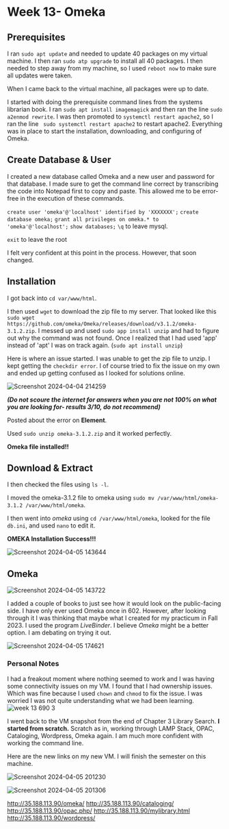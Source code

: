 # Week 13- Omeka

## Prerequisites

I ran `sudo apt update` and needed to update 40 packages on my virtual machine. 
I then ran `sudo atp upgrade` to install all 40 packages. 
I then needed to step away from my machine, so I used `reboot now` to make sure all updates were taken.

When I came back to the virtual machine, all packages were up to date. 

I started with doing the prerequisite command lines from the systems librarian book. I ran `sudo apt install imagemagick` and then ran the line `sudo a2enmod rewrite`. I was then promoted to `systemctl restart apache2`, so I ran the line `
sudo systemctl restart apache2` to restart apache2.  Everything was in place to start the installation, downloading, and configuring of Omeka. 

## Create Database & User

I created a new database called Omeka and a new user and password for that database. I made sure to get the command line correct by transcribing the code into Notepad first to copy and paste. This allowed me to be error-free in the execution of these commands. 

`create user 'omeka'@'localhost' identified by 'XXXXXXX';`
`create database omeka;`
`grant all privileges on omeka.* to 'omeka'@'localhost';`
`show databases;`
`\q` to leave mysql.

`exit` to leave the root

I felt very confident at this point in the process. However, that soon changed.

## Installation
I got back into `cd var/www/html`.

I then used `wget` to download the zip file to my server. That looked like this `sudo wget https://github.com/omeka/Omeka/releases/download/v3.1.2/omeka-3.1.2.zip`.
I messed up and used `sudo app install unzip` and had to figure out why the command was not found. Once I realized that I had used 'app' instead of 'apt' I was on track again.
(`sudo apt install unzip`)

Here is where an issue started. I was unable to get the zip file to unzip. I kept getting the `checkdir error`. I of course tried to fix the issue on my own and ended up getting confused as I looked for solutions online. 

![Screenshot 2024-04-04 214259](https://github.com/JConley1344/SysLib690/assets/157387139/87022937-6fe5-49c2-bfd4-736bc52538e1)

***(Do not scoure the internet for answers when you are not 100% on what you are looking for- results 3/10, do not recommend)***

Posted about the error on **Element**.

Used `sudo unzip omeka-3.1.2.zip` and it worked perfectly. 

**Omeka file installed!!**

## Download & Extract
I then checked the files using `ls -l`.

I moved the omeka-3.1.2 file to omeka using `sudo mv /var/www/html/omeka-3.1.2 /var/www/html/omeka`.

I then went into *omeka* using `cd /var/www/html/omeka`, looked for the file `db.ini`, and used `nano` to edit it.

**OMEKA Installation Success!!!**

![Screenshot 2024-04-05 143644](https://github.com/JConley1344/SysLib690/assets/157387139/f67f61de-e2c8-49d8-9a70-323b50829d9c)


## Omeka

![Screenshot 2024-04-05 143722](https://github.com/JConley1344/SysLib690/assets/157387139/963cd726-1416-467a-a3b3-81f4d0e662d3)

I added a couple of books to just see how it would look on the public-facing side. I have only ever used Omeka once in 602. However, after looking through it I was thinking that maybe what I created for my practicum in Fall 2023. I used the program *LiveBinder*. I believe *Omeka* might be a better option. I am debating on trying it out. 

![Screenshot 2024-04-05 174621](https://github.com/JConley1344/SysLib690/assets/157387139/a43184a4-71ab-484c-a431-224de24acd99)


### Personal Notes
I had a freakout moment where nothing seemed to work and I was having some connectivity issues on my VM. I found that I had ownership issues. Which was fine because I used `chown` and `chmod` to fix the issue. I was worried I was not quite understanding what we had been learning. 
![week 13 690 3](https://github.com/JConley1344/SysLib690/assets/157387139/22f879da-2e33-4ae0-92c7-41bb5a77b34a)

I went back to the VM snapshot from the end of Chapter 3 Library Search. **I started from scratch.** Scratch as in, working through LAMP Stack, OPAC, Cataloging, Wordpress, Omeka again.  I am much more confident with working the command line. 

Here are the new links on my new VM. I will finish the semester on this machine. 

![Screenshot 2024-04-05 201230](https://github.com/JConley1344/SysLib690/assets/157387139/5eeb4b69-a06b-47a7-8316-0426c2633a00)

![Screenshot 2024-04-05 201306](https://github.com/JConley1344/SysLib690/assets/157387139/00b7e71e-e5e7-4767-a43c-88051f2bc908)

http://35.188.113.90/omeka/
http://35.188.113.90/cataloging/
http://35.188.113.90/opac.php/
http://35.188.113.90/mylibrary.html 
http://35.188.113.90/wordpress/
